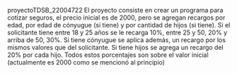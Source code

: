 proyectoTDSB_22004722
El proyecto consiste en crear un programa para cotizar seguros, el precio inicial es de 2000, pero se agregan recargos por edad, por edad de cónyugue (si tiene) y por cantidad de hijos (si tiene). Si el solicitante tiene entre 18 y 25 años se le recarga 10%, entre 25 y 50, 20% y arriba de 50, 30%. Si tiene cónyugue se aplica además, un recargo por los mismos valores que del solicitante. Si tiene hijos se agrega un recargo del 20%  por cada hijo. Todos estos porcentajes son sobre el valor inicial (actualmente es 2000 como se mencionó al principio)
